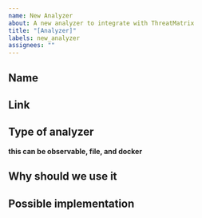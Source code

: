 ```yaml
---
name: New Analyzer
about: A new analyzer to integrate with ThreatMatrix
title: "[Analyzer]"
labels: new_analyzer
assignees: ""
---
```


## Name

## Link

## Type of analyzer

**this can be observable, file, and docker**

## Why should we use it

## Possible implementation
